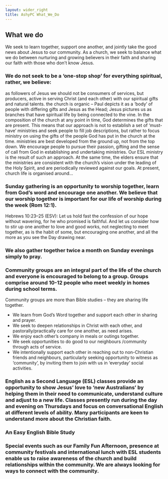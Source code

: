 ```yaml
---
layout: wider_right
title: AshyPC What_We_Do
---
```


## What we do

We seek to learn together, support one another, and jointly take the good news about Jesus to our community. As a church, we seek to balance what we do between nurturing and growing believers in their faith and sharing our faith with those who don’t know Jesus.

### We do not seek to be a ‘one-stop shop’ for everything spiritual, rather, we believe:

as followers of Jesus we should not be consumers of services, but producers, active in serving Christ (and each other) with our spiritual gifts and natural talents.
the church is organic – Paul depicts it as a ‘body’ of people with differing gifts and Jesus as the Head; Jesus pictures us as branches that have spiritual life by being connected to the vine. In the composition of the church at any point in time, God determines the gifts that are present. This means that our approach is not to establish a set of ‘must-have’ ministries and seek people to fill job descriptions, but rather to focus ministry on using the gifts of the people God has put in the church at the time.
ministries are best developed from the ground up, not from the top down. We encourage people to pursue their passion, gifting and the sense of call from God in establishing and undertaking ministries. Our ESL ministry is the result of such an approach. At the same time, the elders ensure that the ministries are consistent with the church’s vision under the leading of the Holy Spirit, and are periodically reviewed against our goals.
At present, church life is organised around…

### Sunday gathering is an opportunity to worship together, learn from God’s word and encourage one another. We believe that our worship together is important for our life of worship during the week (Rom 12:1).

Hebrews 10:23–25 (ESV): Let us hold fast the confession of our hope without wavering, for he who promised is faithful. And let us consider how to stir up one another to love and good works, not neglecting to meet together, as is the habit of some, but encouraging one another, and all the more as you see the Day drawing near.

### We also gather together twice a month on Sunday evenings simply to pray.

### Community groups are an integral part of the life of the church and everyone is encouraged to belong to a group. Groups comprise around 10-12 people who meet weekly in homes during school terms.

Community groups are more than Bible studies – they are sharing life together.

- We learn from God’s Word together and support each other in sharing and prayer.
- We seek to deepen relationships in Christ with each other, and pastorally/practically care for one another, as need arises.
- We enjoy each other’s company in meals or outings together.
- We seek opportunities to do good to our neighbours /community through acts of service.
- We intentionally support each other in reaching out to non-Christian friends and neighbours, particularly seeking opportunity to witness as ‘community’, by inviting them to join with us in ‘everyday’ social activities.

### English as a Second Language (ESL) classes provide an opportunity to show Jesus’ love to ‘new Australians’ by helping them in their need to communicate, understand culture and adjust to a new life. Classes presently run during the day and evening on Thursdays and focus on conversational English at different levels of ability. Many participants are keen to understand more about the Christian faith.


### An Easy English Bible Study

### Special events such as our Family Fun Afternoon, presence at community festivals and international lunch with ESL students enable us to raise awareness of the church and build relationships within the community. We are always looking for ways to connect with the community.